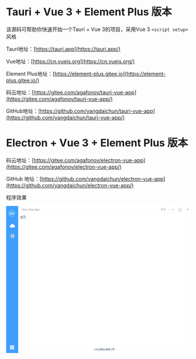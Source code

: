# Tauri + Vue 3 + Element Plus 版本

该源码可帮助你快速开始一个Tauri + Vue 3的项目，采用Vue 3 `<script setup>`风格

Tauri地址：[https://tauri.app](https://tauri.app/)

Vue地址：[https://cn.vuejs.org](https://cn.vuejs.org/)

Element Plus地址：[https://element-plus.gitee.io](https://element-plus.gitee.io/)

码云地址：[https://gitee.com/agafonov/tauri-vue-app](https://gitee.com/agafonov/tauri-vue-app/)

GitHub地址：[https://github.com/yangdaichun/tauri-vue-app](https://github.com/yangdaichun/tauri-vue-app/)
# Electron + Vue 3 + Element Plus 版本

码云地址：[https://gitee.com/agafonov/electron-vue-app](https://gitee.com/agafonov/electron-vue-app/)

GitHub 地址：[https://github.com/yangdaichun/electron-vue-app](https://github.com/yangdaichun/electron-vue-app/)

程序效果

![image](src/assets/app.png)